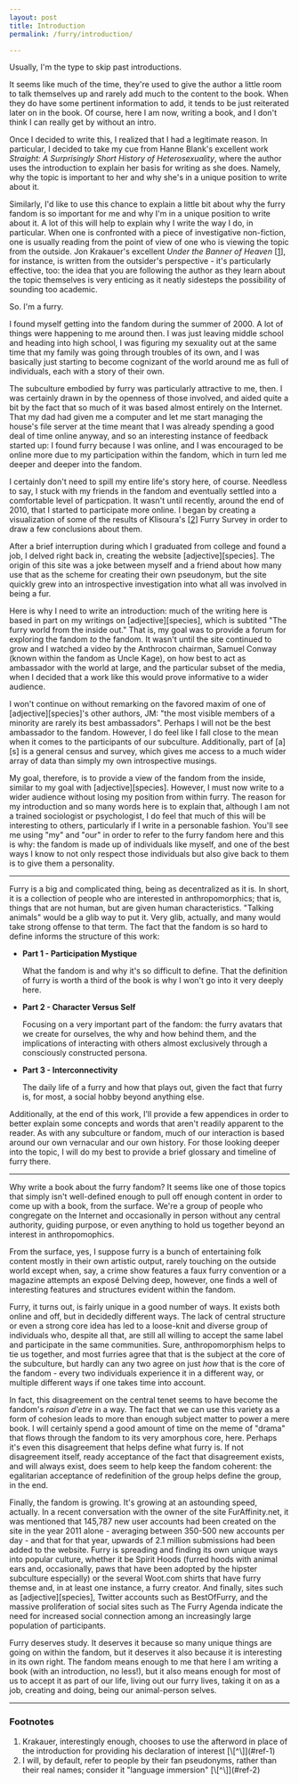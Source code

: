 ```yaml
---
layout: post
title: Introduction
permalink: /furry/introduction/

---
```


Usually, I'm the type to skip past introductions.

It seems like much of the time, they're used to give the author a little
room to talk themselves up and rarely add much to the content to the
book.  When they do have some pertinent information to add, it tends to
be just reiterated later on in the book.  Of course, here I am now,
writing a book, and I don't think I can really get by without an intro.

Once I decided to write this, I realized that I had a legitimate reason.
In particular, I decided to take my cue from Hanne Blank's excellent
work _Straight: A Surprisingly Short History of Heterosexuality_,
where the author uses the introduction to explain her basis for writing
as she does.  Namely, why the topic is important to her and why she's in
a unique position to write about it.

Similarly, I'd like to use this chance to explain a little bit about why
the furry fandom is so important for me and why I'm in a unique position
to write about it.  A lot of this will help to explain why I write the
way I do, in particular.  When one is confronted with a piece of
investigative non-fiction, one is usually reading from the point of view
of one who is viewing the topic from the outside.  Jon Krakauer's
excellent _Under the Banner of Heaven_ \[<a
id="ref-1"></a>[1](#footnote-1)\], for instance, is written
from the outsider's perspective - it's particularly effective, too: the
idea that you are following the author as they learn about the topic
themselves is very enticing as it neatly sidesteps the possibility of
sounding too academic.

So.  I'm a furry.

I found myself getting into the fandom during the summer of 2000.  A lot
of things were happening to me around then.  I was just leaving middle
school and heading into high school, I was figuring my sexuality out at
the same time that my family was going through troubles of its own, and
I was basically just starting to become cognizant of the world around me
as full of individuals, each with a story of their own.

The subculture embodied by furry was particularly attractive to me,
then.  I was certainly drawn in by the openness of those involved, and
aided quite a bit by the fact that so much of it was based almost
entirely on the Internet.  That my dad had given me a computer and let
me start managing the house's file server at the time meant that I was
already spending a good deal of time online anyway, and so an
interesting instance of feedback started up: I found furry because I was
online, and I was encouraged to be online more due to my participation
within the fandom, which in turn led me deeper and deeper into the
fandom.

I certainly don't need to spill my entire life's story here, of course.
Needless to say, I stuck with my friends in the fandom and eventually
settled into a comfortable level of particpation.  It wasn't until
recently, around the end of 2010, that I started to participate more
online.  I began by creating a visualization of some of the results of
Klisoura's \[<a id="ref-2"></a>[2](#footnote-2)\] Furry Survey in order 
to draw a few conclusions about them.

After a brief interruption during which I graduated from college and
found a job, I delved right back in, creating the website
\[adjective\]\[species\].  The origin of this
site was a joke between myself and a friend about how many use that as
the scheme for creating their own pseudonym, but the site quickly grew
into an introspective investigation into what all was involved in being
a fur.

Here is why I need to write an introduction: much of the writing here is
based in part on my writings on \[adjective\]\[species\], which is subtited
"The furry world from the inside out."  That is, my goal was to
provide a forum for exploring the fandom *to* the fandom.  It
wasn't until the site continued to grow and I watched a video by the
Anthrocon chairman, Samuel Conway (known within the fandom as Uncle
Kage), on how best to act as ambassador with the world at large, and the
particular subset of the media, when I decided that a work like this
would prove informative to a wider audience.

I won't continue on without remarking on the favored maxim of one of 
\[adjective\]\[species\]'s other
authors, JM: "the most visible members of a minority are rarely its
best ambassadors".  Perhaps I will not be the best ambassador to the
fandom.  However, I do feel like I fall close to the mean when it comes
to the participants of our subculture.  Additionally, part of \[a\]\[s\] is
a general census and survey, which gives me access to a much wider array
of data than simply my own introspective musings.

My goal, therefore, is to provide a view of the fandom from the
inside, similar to my goal with \[adjective\]\[species\].  However, I must
now write to a wider audience without losing my position from within
furry.  The reason for my introduction and so many words here is to
explain that, although I am not a trained sociologist or psychologist, I
do feel that much of this will be interesting to others, particularly if
I write in a personable fashion.  You'll see me using "my" and "our"
in order to refer to the furry fandom here and this is why: the fandom
is made up of individuals like myself, and one of the best ways I know
to not only respect those individuals but also give back to them is to
give them a personality.

--------------------

Furry is a big and complicated thing, being as decentralized as it is.
In short, it is a collection of people who are interested in
anthropomorphics; that is, things that are not human, but are given
human characteristics.  "Talking animals" would be a glib way to put
it.  Very glib, actually, and many would take strong offense to that
term.  The fact that the fandom is so hard to define informs the
structure of this work:

* __Part 1 - Participation Mystique__

  What the fandom is and why it's so difficult to define.  That the
  definition of furry is worth a third of the book is why I won't go
  into it very deeply here.
* __Part 2 - Character Versus Self__

  Focusing on a very important part of the fandom: the furry avatars
  that we create for ourselves, the why and how behind them, and the
  implications of interacting with others almost exclusively through a
  consciously constructed persona.
* __Part 3 - Interconnectivity__

  The daily life of a furry and how that plays out, given the fact that
  furry is, for most, a social hobby beyond anything else.

Additionally, at the end of this work, I'll provide a few appendices in
order to better explain some concepts and words that aren't readily
apparent to the reader.  As with any subculture or fandom, much of our
interaction is based around our own vernacular and our own history.  For
those looking deeper into the topic, I will do my best to provide a
brief glossary and timeline of furry there.

--------------------

Why write a book about the furry fandom?  It seems like one of those
topics that simply isn't well-defined enough to pull off enough content
in order to come up with a book, from the surface.  We're a group of
people who congregate on the Internet and occasionally in person without
any central authority, guiding purpose, or even anything to hold us
together beyond an interest in anthropomophics.

From the surface, yes, I suppose furry is a bunch of entertaining folk
content mostly in their own artistic output, rarely touching on the
outside world except when, say, a crime show features a faux furry
convention or a magazine attempts an expos&eacute;  Delving deep, however,
one finds a well of interesting features and structures evident within
the fandom.

Furry, it turns out, is fairly unique in a good number of ways.  It
exists both online and off, but in decidedly different ways.  The lack
of central structure or even a strong core idea has led to a loose-knit
and diverse group of individuals who, despite all that, are still all
willing to accept the same label and participate in the same
communities.  Sure, anthropomorphism helps to tie us together, and most
furries agree that that is the subject at the core of the subculture,
but hardly can any two agree on just _how_ that is the core of
the fandom - every two individuals experience it in a different way,
or multiple different ways if one takes time into account.

In fact, this disagreement on the central tenet seems to have become
the fandom's _raison d'etre_ in a way.  The fact that we can use
this variety as a form of cohesion leads to more than enough subject
matter to power a mere book.  I will certainly spend a good amount of
time on the meme of "drama" that flows through the fandom to its very
amorphous core, here.  Perhaps it's even this disagreement that helps
define what furry is.  If not disagreement itself, ready acceptance of
the fact that disagreement exists, and will always exist, does seem to
help keep the fandom coherent: the egalitarian acceptance of
redefinition of the group helps define the group, in the end.

Finally, the fandom is growing.  It's growing at an astounding speed,
actually.  In a recent conversation with the owner of the site
FurAffinity.net, it was mentioned that 145,787 new user accounts had
been created on the site in the year 2011 alone - averaging between
350-500 new accounts per day - and that for that year, upwards of 2.1
million submissions had been added to the website.  Furry is spreading
and finding its own unique ways into popular culture, whether it be
Spirit Hoods (furred hoods with animal ears and, occasionally,
paws that have been adopted by the hipster subculture especially) or the
several Woot.com shirts that have furry themse and, in at least one
instance, a furry creator.  And finally, sites such as
\[adjective\]\[species\], Twitter accounts such as BestOfFurry, and the
massive proliferation of social sites such as The Furry Agenda indicate
the need for increased social connection among an increasingly large
population of participants.

Furry deserves study.  It deserves it because so many unique things are
going on within the fandom, but it deserves it also because it is
interesting in its own right.  The fandom means enough to me that here I
am writing a book (with an introduction, no less!), but it also means
enough for most of us to accept it as part of our life, living out our
furry lives, taking it on as a job, creating and doing, being our
animal-person selves.

--------------------

### Footnotes

1. <a id="footnote-1" class="footnote" />
   Krakauer, interestingly enough, chooses to use 
   the afterword in place of the introduction for providing his 
   declaration of interest
   [\[^\]](#ref-1)
2. <a id="footnote-2" class="footnote" />
   I will, by default, refer to people by their fan
   pseudonyms, rather than their real names; consider it "language
   immersion"
   [\[^\]](#ref-2)
